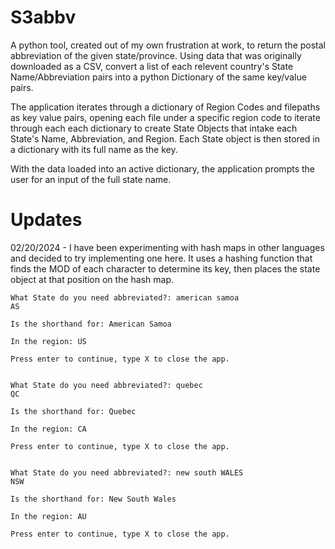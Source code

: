 # S3abbv

A python tool, created out of my own frustration at work, to return the postal abbreviation of the given state/province. Using data that was originally downloaded as a CSV, convert a list of each relevent country's State Name/Abbreviation pairs into a python Dictionary of the same key/value pairs.

The application iterates through a dictionary of Region Codes and filepaths as key value pairs, opening each file under a specific region code to iterate through each each dictionary to create State Objects that intake each State's Name, Abbreviation, and Region. Each State object is then stored in a dictionary with its full name as the key.

With the data loaded into an active dictionary, the application prompts the user for an input of the full state name.

# Updates

02/20/2024 - I have been experimenting with hash maps in other languages and decided to try implementing one here. It uses a hashing function that finds the MOD of each character to determine its key, then places the state object at that position on the hash map.

```
What State do you need abbreviated?: american samoa
AS

Is the shorthand for: American Samoa

In the region: US

Press enter to continue, type X to close the app.


What State do you need abbreviated?: quebec
QC

Is the shorthand for: Quebec

In the region: CA

Press enter to continue, type X to close the app.


What State do you need abbreviated?: new south WALES
NSW

Is the shorthand for: New South Wales

In the region: AU

Press enter to continue, type X to close the app.
```
